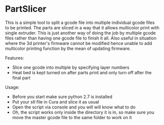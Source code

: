 # PartSlicer

This is a simple tool to split a gcode file into multiple individual gcode files to be printed.
The parts are sliced in a way that it allows multicolor print with single extruder. 
This is just another way of doing the job by multiple gcode files rather than having one gcode file to finish it all.
Also useful in situation where the 3d printer's firmware cannot be modified hence unable to add multicolor printing function by the mean of updating firmware.

Features:
- Slice one gcode into multiple by specifying layer numbers
- Heat bed is kept turned on after parts print and only turn off after the final part

Usage:
- Before you start make sure python 2.7 is installed
- Put your stl file in Cura and slice it as usual
- Open the script via console and you will will know what to do
- Oh, the script works only inside the directory it is in, so make sure you move the master gcode file to the same folder to work on it
